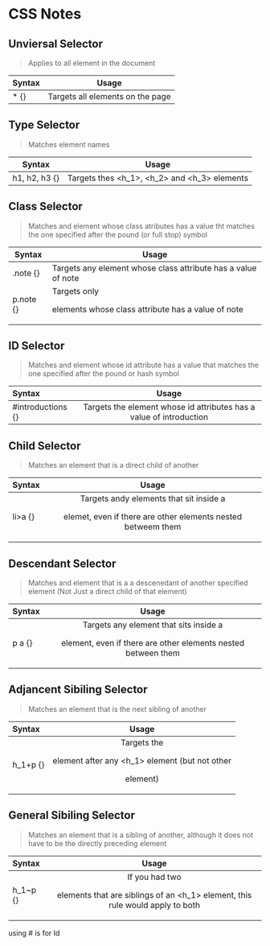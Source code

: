 # CSS Notes

## Unviersal Selector	
> Applies to all element in the document	

 | Syntax           | Usage                              | 
 | ---------------- | ---------------------------------- |
 | * {}             | Targets all elements on the page   |

## Type Selector
> Matches element names											


 | Syntax           | Usage                              | 
 | ---------------- | ---------------------------------- |
| h1, h2, h3 {} | Targets thes <h_1>, <h_2> and <h_3> elements |

## Class Selector			
> Matches and element whose class atributes has a value tht matches the one specified after the pound (or full stop) symbol 
 
 | Syntax           | Usage                              | 
 | ---------------- | ---------------------------------- |
 | .note {} |  Targets any element whose class attribute has a value of note |
 | p.note {} | Targets only <p> elements whose class attribute has a value of note |

## ID Selector
> Matches and element whose id attribute has a value that matches the one specified after the pound or hash symbol

| Syntax | Usage |
| :--- | :---: |
| #introductions {} | Targets the element whose id attributes has a value of introduction |

## Child Selector
> Matches an element that is a direct child of another

| Syntax | Usage |
| :--- | :---: |
| li>a {}		| Targets andy <a> elements that sit inside a <p> elemet, even if there are other elements nested betweem them |


## Descendant Selector
> Matches and element that is a a descenedant of another specified element (Not Just a direct child of that element)


| Syntax | Usage |
| :--- | :---: |
| p a {} | Targets any <a> element that sits inside a <p> element, even if there are other elements nested between them
 
 
## Adjancent Sibiling Selector
> Matches an element that is the next sibling of another

| Syntax | Usage |
| :--- | :---: |
| h_1+p {} | Targets the <p> element after any <h_1> element (but not other <p> element)
 
 
 ## General Sibiling Selector
 > Matches an element that is a sibling of another, although it does not have to be the directly preceding element 
 
| Syntax | Usage |
| :--- | :---: |
 | h_1~p {} | If you had two <p> elements that are siblings of an <h_1> element, this rule would apply to both |
 
 
 using # is for Id 
 
 
 
 
 
 
 
 
 
 
 
 
 
 
 
 
 
 
 
 
 
 
 
